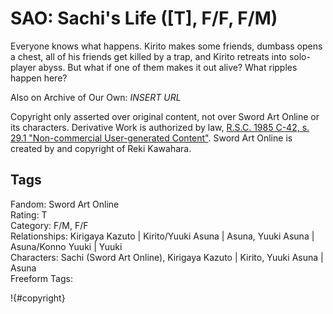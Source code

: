 # SAO: Sachi's Life ([T], F/F, F/M)

Everyone knows what happens. Kirito makes some friends, dumbass opens a chest, all of his friends get killed by a trap, and Kirito retreats into solo-player abyss. 
But what if one of them makes it out alive? What ripples happen here?

Also on Archive of Our Own: *INSERT URL*

Copyright only asserted over original content, not over Sword Art Online or its characters. 
Derivative Work is authorized by law, [R.S.C. 1985 C-42, s. 29.1 "Non-commercial User-generated Content"](https://laws-lois.justice.gc.ca/eng/acts/C-42/page-6.html#h-103295). Sword Art Online is created by and copyright of Reki Kawahara.

## Tags

Fandom: Sword Art Online  
Rating: T  
Category: F/M, F/F  
Relationships: Kirigaya Kazuto | Kirito/Yuuki Asuna | Asuna, Yuuki Asuna | Asuna/Konno Yuuki | Yuuki  
Characters: Sachi (Sword Art Online), Kirigaya Kazuto | Kirito, Yuuki Asuna | Asuna  
Freeform Tags:

!{#copyright}
